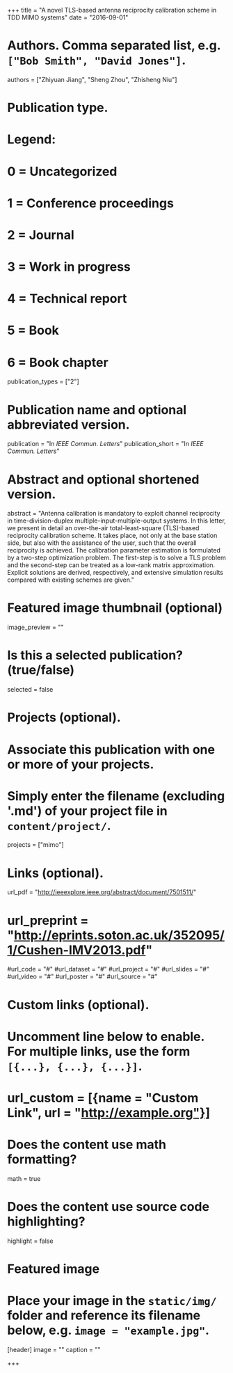 +++
title = "A novel TLS-based antenna reciprocity calibration scheme in TDD MIMO systems"
date = "2016-09-01"

# Authors. Comma separated list, e.g. `["Bob Smith", "David Jones"]`.
authors = ["Zhiyuan Jiang", "Sheng Zhou", "Zhisheng Niu"]

# Publication type.
# Legend:
# 0 = Uncategorized
# 1 = Conference proceedings
# 2 = Journal
# 3 = Work in progress
# 4 = Technical report
# 5 = Book
# 6 = Book chapter
publication_types = ["2"]

# Publication name and optional abbreviated version.
publication = "In *IEEE Commun. Letters*"
publication_short = "In *IEEE Commun. Letters*"

# Abstract and optional shortened version.
abstract = "Antenna calibration is mandatory to exploit channel reciprocity in time-division-duplex multiple-input-multiple-output systems. In this letter, we present in detail an over-the-air total-least-square (TLS)-based reciprocity calibration scheme. It takes place, not only at the base station side, but also with the assistance of the user, such that the overall reciprocity is achieved. The calibration parameter estimation is formulated by a two-step optimization problem. The first-step is to solve a TLS problem and the second-step can be treated as a low-rank matrix approximation. Explicit solutions are derived, respectively, and extensive simulation results compared with existing schemes are given."

# Featured image thumbnail (optional)
image_preview = ""

# Is this a selected publication? (true/false)
selected = false

# Projects (optional).
#   Associate this publication with one or more of your projects.
#   Simply enter the filename (excluding '.md') of your project file in `content/project/`.
projects = ["mimo"]

# Links (optional).
url_pdf = "http://ieeexplore.ieee.org/abstract/document/7501511/"
# url_preprint = "http://eprints.soton.ac.uk/352095/1/Cushen-IMV2013.pdf"
#url_code = "#"
#url_dataset = "#"
#url_project = "#"
#url_slides = "#"
#url_video = "#"
#url_poster = "#"
#url_source = "#"

# Custom links (optional).
#   Uncomment line below to enable. For multiple links, use the form `[{...}, {...}, {...}]`.
# url_custom = [{name = "Custom Link", url = "http://example.org"}]

# Does the content use math formatting?
math = true

# Does the content use source code highlighting?
highlight = false

# Featured image
# Place your image in the `static/img/` folder and reference its filename below, e.g. `image = "example.jpg"`.
[header]
image = ""
caption = ""

+++

